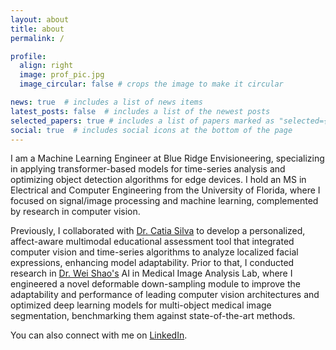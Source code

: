 ```yaml
---
layout: about
title: about
permalink: /

profile:
  align: right
  image: prof_pic.jpg
  image_circular: false # crops the image to make it circular

news: true  # includes a list of news items
latest_posts: false  # includes a list of the newest posts
selected_papers: true # includes a list of papers marked as "selected={true}"
social: true  # includes social icons at the bottom of the page
---
```

I am a Machine Learning Engineer at Blue Ridge Envisioneering, specializing in applying transformer-based models for time-series analysis and optimizing object detection algorithms for edge devices. I hold an MS in Electrical and Computer Engineering from the University of Florida, where I focused on signal/image processing and machine learning, complemented by research in computer vision.  

Previously, I collaborated with [Dr. Catia Silva](https://faculty.eng.ufl.edu/catia-silva/bio/) to develop a personalized, affect-aware multimodal educational assessment tool that integrated computer vision and time-series algorithms to analyze localized facial expressions, enhancing model adaptability. Prior to that, I conducted research in [Dr. Wei Shao's](https://nephrology.medicine.ufl.edu/profile/shao-wei-1/) AI in Medical Image Analysis Lab, where I engineered a novel deformable down-sampling module to improve the adaptability and performance of leading computer vision architectures and optimized deep learning models for multi-object medical image segmentation, benchmarking them against state-of-the-art methods.

You can also connect with me on [LinkedIn](https://www.linkedin.com/in/andres-gomez-7410a8160).
<!-- Link to your social media connections, too. This theme is set up to use [Font Awesome icons](https://fontawesome.com/) and [Academicons](https://jpswalsh.github.io/academicons/), like the ones below. Add your Facebook, Twitter, LinkedIn, Google Scholar, or just disable all of them. -->
